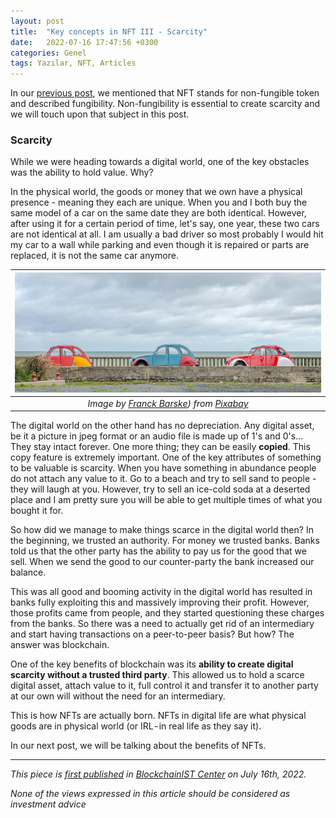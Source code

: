 ```yaml
---
layout: post
title:  "Key concepts in NFT III - Scarcity"
date:   2022-07-16 17:47:56 +0300
categories: Genel
tags: Yazılar, NFT, Articles
---
```


In our [previous post](/genel/2022/06/05/key-concepts-in-NFT-II-fungibility-and-non-fungibility.html), we mentioned that NFT stands for non-fungible token and described fungibility. Non-fungibility is essential to create scarcity and we will touch upon that subject in this post. 

### Scarcity

While we were heading towards a digital world, one of the key obstacles was the ability to hold value. Why? 

In the physical world, the goods or money that we own have a physical presence - meaning they each are unique. When you and I both buy the same model of a car on the same date they are both identical. However, after using it for a certain period of time, let's say, one year, these two cars are not identical at all. I am usually a bad driver so most probably I would hit my car to a wall while parking and even though it is repaired or parts are replaced, it is not the same car anymore. 


| ![cars](/assets/citroen-4533220_800.jpg)|
|:--:| 
| *Image by [Franck Barske](https://pixabay.com/users/barskefranck-6433778/)) from [Pixabay](https://pixabay.com/)*|

The digital world on the other hand has no depreciation. Any digital asset, be it a picture in jpeg format or an audio file is made up of 1's and 0's... They stay intact forever. One more thing; they can be easily **copied**. This copy feature is extremely important. One of the key attributes of something to be valuable is scarcity. When you have something in abundance people do not attach any value to it. Go to a beach and try to sell sand to people - they will laugh at you. However, try to sell an ice-cold soda at a deserted place and I am pretty sure you will be able to get multiple times of what you bought it for. 

So how did we manage to make things scarce in the digital world then? In the beginning, we trusted an authority. For money we trusted banks. Banks told us that the other party has the ability to pay us for the good that we sell. When we send the good to our counter-party the bank increased our balance. 

This was all good and booming activity in the digital world has resulted in banks fully exploiting this and massively improving their profit. However, those profits came from people, and they started questioning these charges from the banks. So there was a need to actually get rid of an intermediary and start having transactions on a peer-to-peer basis? But how? The answer was blockchain. 

One of the key benefits of blockchain was its **ability to create digital scarcity without a trusted third party**.  This allowed us to hold a scarce digital asset, attach value to it, full control it and transfer it to another party at our own will without the need for an intermediary. 

This is how NFTs are actually born. NFTs in digital life are what physical goods are in physical world (or IRL - in real life as they say it).

In our next post, we will be talking about the benefits of NFTs. 

---
*This piece is [first published](https://medium.com/bcistcenter/key-concepts-in-nfts-iii-scarcity-44c66946361b) in [BlockchainIST Center](https://medium.com/blockchainist-center) on July 16th, 2022.*

*None of the views expressed in this article should be considered as investment advice*
